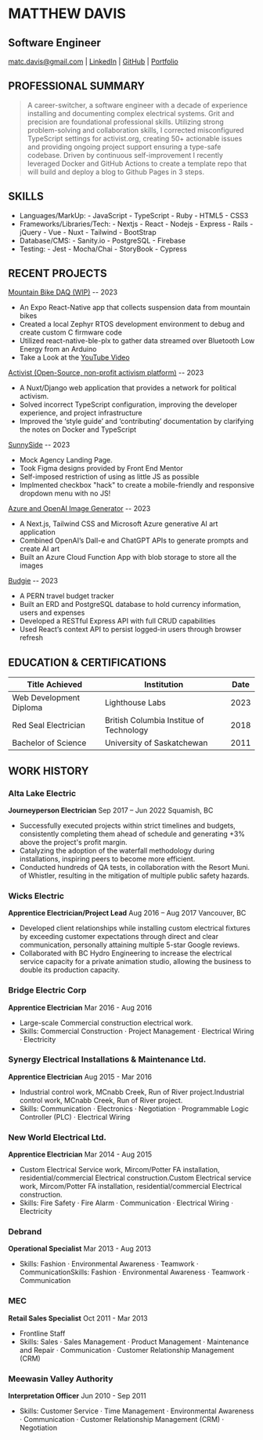 # MATTHEW DAVIS
## Software Engineer
		

matc.davis@gmail.com | [LinkedIn](https://www.linkedin.com/in/matcdavis/) | [GitHub](https://github.com/TeddyGavi) | [Portfolio](https://matcdavis.dev/)


## PROFESSIONAL  SUMMARY

> A career-switcher, a software engineer with a decade of experience installing and documenting complex electrical systems. Grit and precision are foundational professional skills. Utilizing strong problem-solving and collaboration skills, I corrected misconfigured TypeScript settings for activist.org, creating 50+ actionable issues and providing ongoing project support ensuring a type-safe codebase. Driven by continuous self-improvement I recently leveraged Docker and GitHub Actions to create a template repo that will build and deploy a blog to Github Pages in 3 steps.

## SKILLS

- Languages/MarkUp: - JavaScript - TypeScript - Ruby - HTML5 - CSS3
- Frameworks/Libraries/Tech: - Nextjs - React - Nodejs - Express - Rails - jQuery - Vue - Nuxt - Tailwind - BootStrap
- Database/CMS: - Sanity.io - PostgreSQL - Firebase 
- Testing: - Jest - Mocha/Chai - StoryBook - Cypress

## RECENT PROJECTS

[<ins>Mountain Bike DAQ (WIP)</ins>](https://github.com/TeddyGavi/rn-ble) -- 2023
- An Expo React-Native app that collects suspension data from mountain bikes 
- Created a local Zephyr RTOS development environment to debug and create custom C firmware code
- Utilized react-native-ble-plx to gather data streamed over Bluetooth Low Energy from an Arduino
- Take a Look at the [YouTube Video](https://www.youtube.com/watch?v=SCmJ3pTyt44&t=73s)

[<ins>Activist (Open-Source, non-profit activism platform)</ins>](https://github.com/activist-org/activist) -- 2023
- A Nuxt/Django web application that provides a network for political activism.
- Solved incorrect TypeScript configuration, improving the developer experience, and project infrastructure
- Improved the ‘style guide’ and ‘contributing’ documentation by clarifying the notes on Docker and TypeScript 

[<ins>SunnySide</ins>](https://teddygavi.github.io/FEM-sunnyside-landing-page/) -- 2023
- Mock Agency Landing Page.
- Took Figma designs provided by Front End Mentor
- Self-imposed restriction of using as little JS as possible
- Implmented checkbox "hack" to create a mobile-friendly and responsive dropdown menu with no JS!

[<ins>Azure and OpenAI Image Generator</ins>](https://github.com/TeddyGavi/image-gen-azure) -- 2023
- A Next.js, Tailwind CSS and Microsoft Azure generative AI art application
- Combined OpenAI’s Dall-e and ChatGPT APIs to generate prompts and create AI art
- Built an Azure Cloud Function App with blob storage to store all the images

[<ins>Budgie</ins>](https://github.com/TeddyGavi/budgie) -- 2023
- A PERN travel budget tracker 
- Built an ERD and PostgreSQL database to hold currency information, users and expenses
- Developed a RESTful Express API with full CRUD capabilities
- Used React’s context API to persist logged-in users through browser refresh



## EDUCATION  &  CERTIFICATIONS
| Title Achieved          | Institution                              |  Date  |
| ----------------------- | ---------------------------------------- | ------ |
| Web Development Diploma | Lighthouse Labs                          |	2023  |
| Red Seal Electrician    | British Columbia Institue of Technology  |  2018  |
| Bachelor of Science     | University of Saskatchewan	             |  2011  |


## WORK  HISTORY

### Alta Lake Electric
__Journeyperson Electrician__ Sep 2017 – Jun 2022
Squamish, BC

- Successfully executed projects within strict timelines and budgets, consistently completing them ahead of schedule and generating +3% above the project's profit margin.
- Catalyzing the adoption of the waterfall methodology during installations, inspiring peers to become more efficient.
- Conducted hundreds of QA tests, in collaboration with the Resort Muni. of Whistler, resulting in the mitigation of multiple public safety hazards. 

### Wicks Electric
__Apprentice Electrician/Project Lead__	Aug 2016 – Aug 2017
Vancouver, BC

- Developed client relationships while installing custom electrical fixtures by exceeding customer expectations through direct and clear communication, personally attaining multiple 5-star Google reviews.
- Collaborated with BC Hydro Engineering to increase the electrical service capacity for a private animation studio, allowing the business to double its production capacity.

### Bridge Electric Corp
__Apprentice Electrician__ Mar 2016 - Aug 2016
- Large-scale Commercial construction electrical work.
- Skills: Commercial Construction · Project Management · Electrical Wiring · Electricity

### Synergy Electrical Installations & Maintenance Ltd. 
__Apprentice Electrician__ Aug 2015 - Mar 2016
- Industrial control work, MCnabb Creek, Run of River project.Industrial control work, MCnabb Creek, Run of River project.
- Skills: Communication · Electronics · Negotiation · Programmable Logic Controller (PLC) · Electrical Wiring

### New World Electrical Ltd.
__Apprentice Electrician__ Mar 2014 - Aug 2015
- Custom Electrical Service work, Mircom/Potter FA installation, residential/commercial Electrical construction.Custom Electrical service work, Mircom/Potter FA installation, residential/commercial Electrical construction.
- Skills: Fire Safety · Fire Alarm · Communication · Electrical Wiring · Electricity

### Debrand 
__Operational Specialist__ Mar 2013 - Aug 2013
- Skills: Fashion · Environmental Awareness · Teamwork · CommunicationSkills: Fashion · Environmental Awareness · Teamwork · Communication

### MEC 
__Retail Sales Specialist__ Oct 2011 - Mar 2013
- Frontline Staff
- Skills: Sales · Sales Management · Product Management · Maintenance and Repair · Communication · Customer Relationship Management (CRM)

### Meewasin Valley Authority 
__Interpretation Officer__ Jun 2010 - Sep 2011
- Skills: Customer Service · Time Management · Environmental Awareness · Communication · Customer Relationship Management (CRM) · Negotiation
